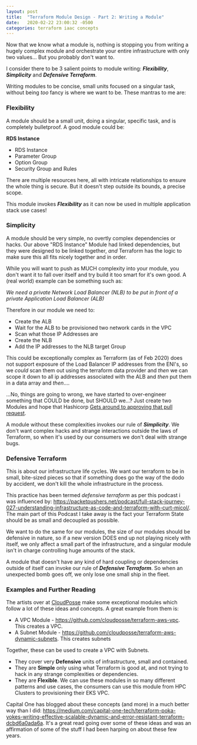 ```yaml
---
layout: post
title:  "Terraform Module Design - Part 2: Writing a Module"
date:   2020-02-22 23:00:32 -0500
categories: terraform iaac concepts
--- 
```

Now that we know what a module is, nothing is stopping you from writing a hugely complex module and orchestrate your entire infrastructure with only two values... But you probably don't want to.

I consider there to be 3 salient points to module writing: ***Flexibility***, ***Simplicity*** and ***Defensive Terraform***.

Writing modules to be concise, small units focused on a singular task, without being *too* fancy is where we want to be. These mantras to me are:
### Flexibility

A module should be a small unit, doing a singular, specific task, and is completely bulletproof. A good module could be:

**RDS Instance**
- RDS Instance
- Parameter Group
- Option Group
- Security Group and Rules

There are multiple resources here, all with intricate relationships to ensure the whole thing is secure. But it doesn't step outside its bounds, a precise scope.

This module invokes ***Flexibility*** as it can now be used in multiple application stack use cases!


### Simplicity

A module should be very simple, no overtly complex dependencies or hacks. Our above "RDS Instance" Module had linked dependencies, but they were designed to be linked together, *and* Terraform has the logic to make sure this all fits nicely together and in order. 

While you will want to push as MUCH complexity into your module, you don't want it to fall over itself and try build it too smart for it's own good. A (real world) example can be something such as:

*We need a private Network Load Balancer (NLB) to be put in front of a private Application Load Balancer (ALB)*

Therefore in our module we need to:
- Create the ALB
- Wait for the ALB to be provisioned two network cards in the VPC
- Scan what those IP Addresses are
- Create the NLB
- Add the IP addresses to the NLB target Group


This could be exceptionally complex as Terraform (as of Feb 2020) does not support exposure of the Load Balancer IP addresses from the ENI's, so we *could* scan them out using the terraform data provider and *then* we can scope it down to all ip addresses associated with the ALB and *then* put them in a data array and *then*....

...No, things are going to wrong, we have started to over-engineer something that COULD be done, but SHOULD we...? Just create two Modules and hope that Hashicorp [Gets around to approving that pull request](https://github.com/terraform-providers/terraform-provider-aws/pull/2901).

A module without these complexities invokes our rule of ***Simplicity***. We don't want complex hacks and strange interactions outside the laws of Terraform, so when it's used by our consumers we don't deal with strange bugs.

### Defensive Terraform

This is about our  infrastructure life cycles. We want our terraform to be in small, bite-sized pieces so that if something does go the way of the dodo by accident, we don't kill the whole infrastructure in the process.

This practice has been termed *defensive terraform* as per this podcast i was influenced by: <https://packetpushers.net/podcast/full-stack-journey-027-understanding-infrastructure-as-code-and-terraform-with-curt-micol/>. The main part of this Podcast I take away is the fact your Terraform State should be as small and decoupled as possible.

We want to do the same for our modules, the size of our modules should be defensive in nature, so if a new version DOES end up not playing nicely with itself, we only affect a small part of the infrastructure, and a singular module isn't in charge controlling huge amounts of the stack.

A module that doesn't have any kind of hard coupling or dependencies outside of itself can invoke our rule of ***Defensive Terraform***. So when an unexpected bomb goes off, we only lose one small ship in the fleet.


### Examples and Further Reading
The artists over at [CloudPosse](https://github.com/cloudposse) make some exceptional modules which follow a lot of these ideas and concepts. A great example from them is:
- A VPC Module - <https://github.com/cloudposse/terraform-aws-vpc>. This creates a VPC.
- A Subnet Module - <https://github.com/cloudposse/terraform-aws-dynamic-subnets>. This creates subnets

Together, these can be used to create a VPC with Subnets. 
- They cover very **Defensive** units of infrastructure, small and contained.
- They are **Simple** only using what Terraform is good at, and not trying to hack in any strange complexities or dependencies.
- They are **Flexible**. We can use these modules in so many different patterns and use cases, the consumers can use this module from HPC Clusters to provisioning their EKS VPC.

Capital One has blogged about these concepts (and more) in a much better way than I did: <https://medium.com/capital-one-tech/terraform-poka-yokes-writing-effective-scalable-dynamic-and-error-resistant-terraform-dcbd6a0ada6a>. It's a great read going over some of these ideas and was an affirmation of some of the stuff I had been harping on about these few years.